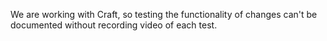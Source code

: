We are working with Craft, so testing the functionality of changes can't be documented without recording video of each test.
